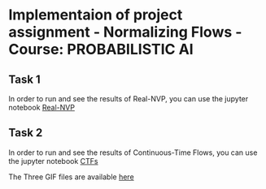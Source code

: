 

# Implementaion of project assignment - Normalizing Flows - Course: PROBABILISTIC AI
## Task 1 
In order to run and see the results of Real-NVP, you can use the jupyter notebook [Real-NVP](https://github.com/Qamar-93/dt8122_Submission/blob/main/realn-nvp-exp.ipynb)

## Task 2 
In order to run and see the results of Continuous-Time Flows, you can use the jupyter notebook [CTFs](https://github.com/Qamar-93/dt8122_Submission/blob/main/continuous_time_flow_exp.ipynb)

The Three GIF files are available [here](https://github.com/Qamar-93/dt8122_Submission/tree/main/gif_results)

